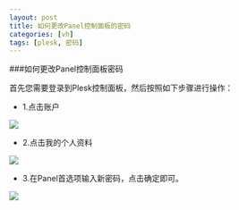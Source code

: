 ```yaml
---
layout: post
title: 如何更改Panel控制面板的密码
categories: [vh]
tags: [plesk, 密码]
---
```

###如何更改Panel控制面板密码

首先您需要登录到Plesk控制面板，然后按照如下步骤进行操作：
 
*    1.点击账户

![](http://ww3.sinaimg.cn/large/a74e55b4jw1dzc02vbmqij.jpg)

*    2.点击我的个人资料

![](http://ww1.sinaimg.cn/large/a74e55b4jw1dzc0bkjncqj.jpg)

*    3.在Panel首选项输入新密码，点击确定即可。

![](http://ww4.sinaimg.cn/large/a74ecc4cjw1dzc0eyb84kj.jpg)